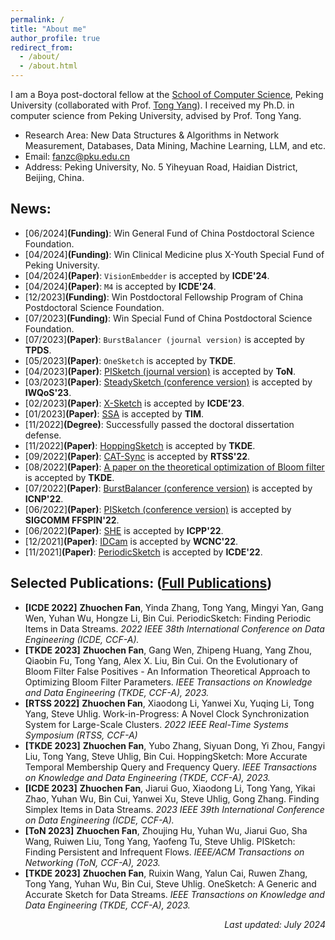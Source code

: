 ```yaml
---
permalink: /
title: "About me"
author_profile: true
redirect_from: 
  - /about/
  - /about.html
---
```


 I am a Boya post-doctoral fellow at the [School of Computer Science](https://cs.pku.edu.cn/), Peking University (collaborated with Prof. [Tong Yang](https://yangtonghome.github.io/)). I received my Ph.D. in computer science from Peking University, advised by Prof. Tong Yang.
- Research Area: New Data Structures & Algorithms in Network Measurement, Databases, Data Mining, Machine Learning, LLM, and etc.
- Email: fanzc@pku.edu.cn
- Address: Peking University, No. 5 Yiheyuan Road, Haidian District, Beijing, China.

## News: 
- [06/2024]**(Funding)**: Win General Fund of China Postdoctoral Science Foundation.
- [04/2024]**(Funding)**: Win Clinical Medicine plus X-Youth Special Fund of Peking University.
- [04/2024]**(Paper)**: `VisionEmbedder` is accepted by **ICDE'24**.
- [04/2024]**(Paper)**: `M4` is accepted by **ICDE'24**.
- [12/2023]**(Funding)**: Win Postdoctoral Fellowship Program of China Postdoctoral Science Foundation.
- [07/2023]**(Funding)**: Win Special Fund of China Postdoctoral Science Foundation.
- [07/2023]**(Paper)**: `BurstBalancer (journal version)` is accepted by **TPDS**.
- [05/2023]**(Paper)**: `OneSketch` is accepted by **TKDE**.
- [04/2023]**(Paper)**: [PISketch (journal version)](../files/PISketch_ToN.pdf) is accepted by **ToN**.
- [03/2023]**(Paper)**: [SteadySketch (conference version)](../files/SteadySketch_IWQoS.pdf) is accepted by **IWQoS'23**.
- [02/2023]**(Paper)**: [X-Sketch](../files/X-Sketch.pdf) is accepted by **ICDE'23**.
- [01/2023]**(Paper)**: [SSA](../files/SSA.pdf) is accepted by **TIM**.
- [11/2022]**(Degree)**: Successfully passed the doctoral dissertation defense.
- [11/2022]**(Paper)**: [HoppingSketch](../files/HoppingSketch.pdf) is accepted by **TKDE**.
- [09/2022]**(Paper)**: [CAT-Sync](../files/CAT-Sync.pdf) is accepted by **RTSS'22**.
- [08/2022]**(Paper)**: [A paper on the theoretical optimization of Bloom filter](../files/BloomFilter-FP.pdf) is accepted by **TKDE**.
- [07/2022]**(Paper)**: [BurstBalancer (conference version)](../files/BurstBalancer_ICNP.pdf) is accepted by **ICNP'22**.
- [06/2022]**(Paper)**: [PISketch (conference version)](../files/PISketch_SIGCOMMW.pdf) is accepted by **SIGCOMM FFSPIN'22**.
- [06/2022]**(Paper)**: [SHE](../files/SHE.pdf) is accepted by **ICPP'22**.
- [12/2021]**(Paper)**: [IDCam](../files/IDCam.pdf) is accepted by **WCNC'22**.
- [11/2021]**(Paper)**: [PeriodicSketch](../files/PeriodicSketch.pdf) is accepted by **ICDE'22**.

## Selected Publications: ([Full Publications](/publications/))
- **[ICDE 2022]** **Zhuochen Fan**, Yinda Zhang, Tong Yang, Mingyi Yan, Gang Wen, Yuhan Wu, Hongze Li, Bin Cui. PeriodicSketch: Finding Periodic Items in Data Streams. *2022 IEEE 38th International Conference on Data Engineering (ICDE, CCF-A).*
- **[TKDE 2023]** **Zhuochen Fan**, Gang Wen, Zhipeng Huang, Yang Zhou, Qiaobin Fu, Tong Yang, Alex X. Liu, Bin Cui. On the Evolutionary of Bloom Filter False Positives - An Information Theoretical Approach to Optimizing Bloom Filter Parameters. *IEEE Transactions on Knowledge and Data Engineering (TKDE, CCF-A), 2023.*
- **[RTSS 2022]** **Zhuochen Fan**, Xiaodong Li, Yanwei Xu, Yuqing Li, Tong Yang, Steve Uhlig. Work-in-Progress: A Novel Clock Synchronization System for Large-Scale Clusters. *2022 IEEE Real-Time Systems Symposium (RTSS, CCF-A)*
- **[TKDE 2023]** **Zhuochen Fan**, Yubo Zhang, Siyuan Dong, Yi Zhou, Fangyi Liu, Tong Yang, Steve Uhlig, Bin Cui. HoppingSketch: More Accurate Temporal Membership Query and Frequency Query. *IEEE Transactions on Knowledge and Data Engineering (TKDE, CCF-A), 2023.*
- **[ICDE 2023]** **Zhuochen Fan**, Jiarui Guo, Xiaodong Li, Tong Yang, Yikai Zhao, Yuhan Wu, Bin Cui, Yanwei Xu, Steve Uhlig, Gong Zhang. Finding Simplex Items in Data Streams. *2023 IEEE 39th International Conference on Data Engineering (ICDE, CCF-A).*
- **[ToN 2023]** **Zhuochen Fan**, Zhoujing Hu, Yuhan Wu, Jiarui Guo, Sha Wang, Ruiwen Liu, Tong Yang, Yaofeng Tu, Steve Uhlig. PISketch: Finding Persistent and Infrequent Flows. *IEEE/ACM Transactions on Networking (ToN, CCF-A), 2023.*
- **[TKDE 2023]** **Zhuochen Fan**, Ruixin Wang, Yalun Cai, Ruwen Zhang, Tong Yang, Yuhan Wu, Bin Cui, Steve Uhlig. OneSketch: A Generic and Accurate Sketch for Data Streams. *IEEE Transactions on Knowledge and Data Engineering (TKDE, CCF-A), 2023.*

<p align='right'><i>Last updated: July 2024</i></p>

